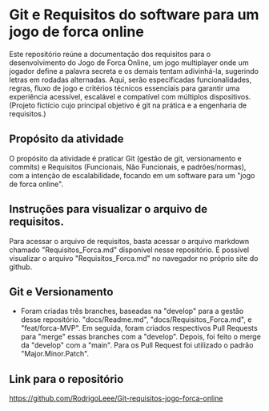 # Git e Requisitos do software para um jogo de forca online
Este repositório reúne a documentação dos requisitos para o desenvolvimento do Jogo de Forca Online, um jogo multiplayer onde um jogador define a palavra secreta e os demais tentam adivinhá-la, sugerindo letras em rodadas alternadas. Aqui, serão especificadas funcionalidades, regras, fluxo de jogo e critérios técnicos essenciais para garantir uma experiência acessível, escalável e compatível com múltiplos dispositivos. (Projeto fictício cujo principal objetivo é git na prática e a engenharia de requisitos.)

## Propósito da atividade
O propósito da atividade é praticar Git (gestão de git, versionamento e commits) e Requisitos (Funcionais, Não Funcionais, e padrões/normas), com a intenção de escalabilidade, focando em um software para um "jogo de forca online". 

## Instruções para visualizar o arquivo de requisitos.
Para acessar o arquivo de requisitos, basta acessar o arquivo markdown chamado "Requisitos_Forca.md" disponível nesse repositório. É possível visualizar o arquivo "Requisitos_Forca.md" no navegador no próprio site do github.

## Git e Versionamento
- Foram criadas três branches, baseadas na "develop" para a gestão desse repositório. "docs/Readme.md", "docs/Requisitos_Forca.md", e "feat/forca-MVP". Em seguida, foram criados respectivos Pull Requests para "merge" essas branches com a "develop". Depois, foi feito o merge da "develop" com a "main". Para os Pull Request foi utilizado o padrão "Major.Minor.Patch".

## Link para o repositório
https://github.com/RodrigoLeee/Git-requisitos-jogo-forca-online